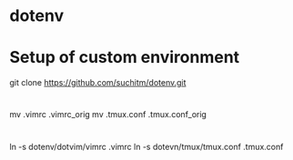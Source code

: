 # dotenv
# Setup of custom environment
git clone https://github.com/suchitm/dotenv.git
#
mv .vimrc .vimrc_orig
mv .tmux.conf .tmux.conf_orig
#
ln -s dotenv/dotvim/vimrc .vimrc
ln -s dotevn/tmux/tmux.conf .tmux.conf
